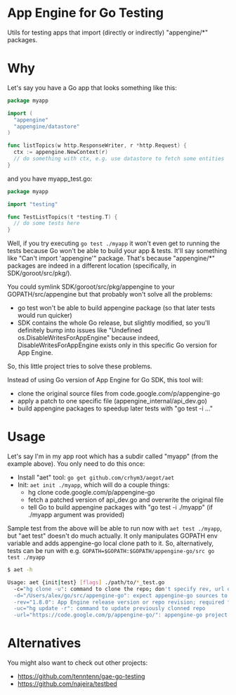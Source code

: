 App Engine for Go Testing
=====

Utils for testing apps that import (directly or indirectly) "appengine/*" packages.

Why
===

Let's say you have a Go app that looks something like this:

```go
package myapp

import (
  "appengine"
  "appengine/datastore"
)

func listTopics(w http.ResponseWriter, r *http.Request) {
  ctx := appengine.NewContext(r)
  // do something with ctx, e.g. use datastore to fetch some entities
}
```

and you have myapp_test.go:

```go
package myapp

import "testing"

func TestListTopics(t *testing.T) {
  // do some tests here
}
```

Well, if you try executing `go test ./myapp` it won't even get to running the tests because Go won't be able to build your app & tests. It'll say something like "Can't import 'appengine'" package. That's because "appengine/*" packages are indeed in a different location (specifically, in SDK/goroot/src/pkg/).

You could symlink SDK/goroot/src/pkg/appengine to your GOPATH/src/appengine but that probably won't solve all the problems:

  - go test won't be able to build appengine package (so that later tests would run quicker)
  - SDK contains the whole Go release, but slightly modified, so you'll definitely bump into issues like "Undefined os.DisableWritesForAppEngine" because indeed, DisableWritesForAppEngine exists only in this specific Go version for App Engine.

So, this little project tries to solve these problems.

Instead of using Go version of App Engine for Go SDK, this tool will:

  * clone the original source files from code.google.com/p/appengine-go
  * apply a patch to one specific file (appengine\_internal/api\_dev.go)
  * build appengine packages to speedup later tests with "go test -i ..."


Usage
===

Let's say I'm in my app root which has a subdir called "myapp" (from the example above). You only need to do this once:

  * Install "aet" tool: `go get github.com/crhym3/aegot/aet`
  * Init: `aet init ./myapp`, which will do a couple things:
    - hg clone code.google.com/p/appengine-go
    - fetch a patched version of api_dev.go and overwrite the original file
    - tell Go to build appengine packages with "go test -i ./myapp" (if ./myapp argument was provided)

Sample test from the above will be able to run now with `aet test ./myapp`, but "aet test" doesn't do much actually.
It only manipulates GOPATH env variable and adds appengine-go local clone path to it.
So, alternatively, tests can be run with e.g. `GOPATH=$GOPATH:$GOPATH/appengine-go/src go test ./myapp`

```sh
$ aet -h

Usage: aet {init|test} [flags] ./path/to/*_test.go
  -c="hg clone -u": command to clone the repo; don't specify rev, url or d here
  -d="/Users/alex/go/src/appengine-go": expect appengine-go sources to be in d/src; required
  -rev="1.8.0": App Engine release version or repo revision; required for init
  -uc="hg update -r": command to update previously clonned repo
  -url="https://code.google.com/p/appengine-go/": appengine-go project repository URL

```

Alternatives
===

You might also want to check out other projects:

  - https://github.com/tenntenn/gae-go-testing
  - https://github.com/najeira/testbed
